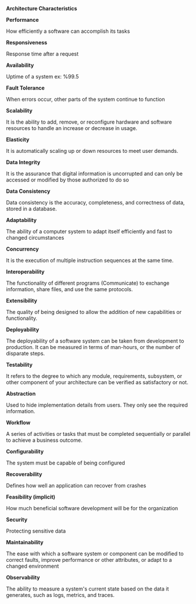 
**Architecture Characteristics**

**Performance**

How efficiently a software can accomplish its tasks

**Responsiveness**

Response time after a request

**Availability**

Uptime of a system ex: %99.5

**Fault Tolerance**

When errors occur, other parts of the system continue to function

**Scalability**

It is the ability to add, remove, or reconfigure hardware and software resources to handle an increase or decrease in usage. 

**Elasticity**

It is automatically scaling up or down resources to meet user demands.

**Data Integrity**

It is the assurance that digital information is uncorrupted and can only be accessed or modified by those authorized to do so

**Data Consistency**

Data consistency is the accuracy, completeness, and correctness of data, stored in a database.

**Adaptability**

The ability of a computer system to adapt itself efficiently and fast to changed circumstances

**Concurrency**

It is the execution of multiple instruction sequences at the same time.

**Interoperability**

The functionality of different programs (Communicate) to exchange information, share files, and use the same protocols. 

**Extensibility**

The quality of being designed to allow the addition of new capabilities or functionality.

**Deployability**

The deployability of a software system can be taken from development to production. It can be measured in terms of man-hours, or the 
number of disparate steps.

**Testability**

It refers to the degree to which any module, requirements, subsystem, or other component of your architecture can be verified as satisfactory or not. 

**Abstraction**

Used to hide implementation details from users. They only see the required information.

**Workflow**

A series of activities or tasks that must be completed sequentially or parallel to achieve a business outcome.

**Configurability**

The system must be capable of being configured

**Recoverability**

Defines how well an application can recover from crashes

**Feasibility (implicit)**

How much beneficial software development will be for the organization

**Security**

Protecting sensitive data

**Maintainability**

The ease with which a software system or component can be modified to correct faults, improve performance or other attributes, or adapt to a changed environment

**Observability**

The ability to measure a system's current state based on the data it generates, such as logs, metrics, and traces.
